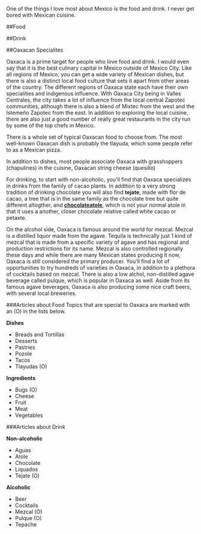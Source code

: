 One of the things I love most about Mexico is the food and drink. I never get bored with Mexican cuisine.


##Food


##Drink


##Oaxacan Specialites

Oaxaca is a prime target for people who love food and drink. I would even say that it is the best culinary capital in Mexico outside of Mexico City. Like all regions of Mexico, you can get a wide variety of Mexican dishes, but there is also a distinct local food culture that sets it apart from other areas of the country. The different regions of Oaxaca state each have their own specialities and indigenous influence. With Oaxaca City being in Valles Centrales, the city takes a lot of influence from the local central Zapotec communities, although there is also a blend of Mixtec from the west and the Istemeño Zapotec from the east. In addition to exploring the local cuisine, there are also just a good number of really great restaurants in the city run by some of the top chefs in Mexico.

There is a whole set of typical Oaxacan food to choose from. The most well-known Oaxacan dish is probably the tlayuda, which some people refer to as a Mexican pizza.

In addition to dishes, most people associate Oaxaca with grasshoppers (chapulines) in the cuisine, Oaxacan string cheese (quesillo)

For drinking, to start with non-alcoholic, you'll find that Oaxaca specializes in drinks from the family of cacao plants. In addition to a very strong tradition of drinking chocolate you will also find **tejate**, made with flor de cacao, a tree that is in the same family as the chocolate tree but quite different altogther, and **[chocolateatole](/atole)**, which is not your normal atole in that it uses a another, closer chocolate relative called white cacao or petaxte.

On the alcohol side, Oaxaca is famous around the world for mezcal. Mezcal is a distilled liquor made from the agave. Tequila is technically just 1 kind of mezcal that is made from a specific variety of agave and has regional and production restrictions for its name. Mezcal is also controlled regionally these days and while there are many Mexican states producing it now, Oaxaca is still considered the primary producer. You'll find a lot of opportunities to try hundreds of varieties in Oaxaca, in addition to a plethora of cocktails based on mezcal. There is also a low alchol, non-distilled agave beverage called pulque, which is popular in Oaxaca as well. Aside from its famous agave beverages, Oaxaca is also producing some nice craft beers, with several local breweries.

###Articles about Food
Topics that are special to Oaxaca are marked with an (O) in the lists below.

**Dishes**
- Breads and Tortillas
- Desserts
- Pastries
- Pozole
- Tacos
- Tlayudas (O)

**Ingredients**
- Bugs (O)
- Cheese
- Fruit
- Meat
- Vegetables

###Articles about Drink

**Non-alcoholic**

- Aguas
- Atole
- Chocolate
- Liquados
- Tejate (O)

**Alcoholic**

- Beer
- Cocktails
- Mezcal (O)
- Pulque (O)
- Tepache

